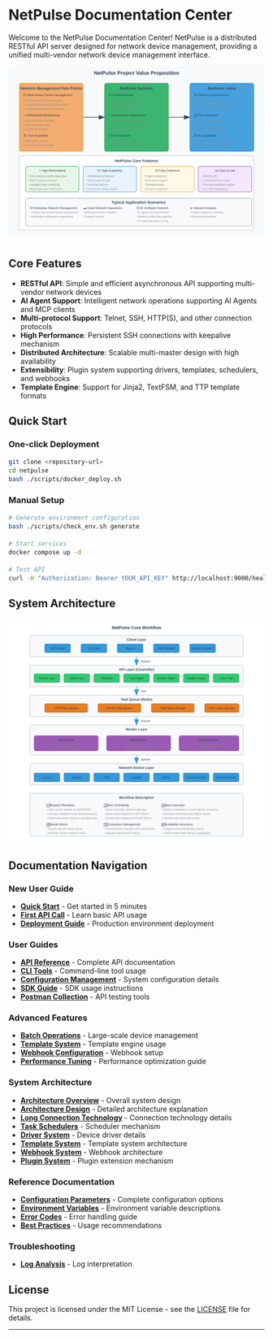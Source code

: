 # NetPulse Documentation Center

Welcome to the NetPulse Documentation Center! NetPulse is a distributed RESTful API server designed for network device management, providing a unified multi-vendor network device management interface.

![NetPulse Project Value Proposition](assets/images/architecture/project-value-proposition-en.svg)

## Core Features

- **RESTful API**: Simple and efficient asynchronous API supporting multi-vendor network devices
- **AI Agent Support**: Intelligent network operations supporting AI Agents and MCP clients
- **Multi-protocol Support**: Telnet, SSH, HTTP(S), and other connection protocols
- **High Performance**: Persistent SSH connections with keepalive mechanism
- **Distributed Architecture**: Scalable multi-master design with high availability
- **Extensibility**: Plugin system supporting drivers, templates, schedulers, and webhooks
- **Template Engine**: Support for Jinja2, TextFSM, and TTP template formats

## Quick Start

### One-click Deployment
```bash
git clone <repository-url>
cd netpulse
bash ./scripts/docker_deploy.sh
```

### Manual Setup
```bash
# Generate environment configuration
bash ./scripts/check_env.sh generate

# Start services
docker compose up -d

# Test API
curl -H "Authorization: Bearer YOUR_API_KEY" http://localhost:9000/health
```

## System Architecture

![NetPulse Core Workflow](assets/images/architecture/workflow-overview-en.svg)

## Documentation Navigation

### New User Guide
- **[Quick Start](getting-started/quick-start.md)** - Get started in 5 minutes
- **[First API Call](getting-started/first-steps.md)** - Learn basic API usage
- **[Deployment Guide](getting-started/deployment.md)** - Production environment deployment

### User Guides
- **[API Reference](guides/api.md)** - Complete API documentation
- **[CLI Tools](guides/cli.md)** - Command-line tool usage
- **[Configuration Management](guides/configuration.md)** - System configuration details
- **[SDK Guide](guides/sdk-guide.md)** - SDK usage instructions
- **[Postman Collection](guides/postman-collection.md)** - API testing tools

### Advanced Features
- **[Batch Operations](advanced/batch-operations.md)** - Large-scale device management
- **[Template System](advanced/templates.md)** - Template engine usage
- **[Webhook Configuration](advanced/webhooks.md)** - Webhook setup
- **[Performance Tuning](advanced/performance-tuning.md)** - Performance optimization guide

### System Architecture
- **[Architecture Overview](architecture/overview.md)** - Overall system design
- **[Architecture Design](architecture/architecture.md)** - Detailed architecture explanation
- **[Long Connection Technology](architecture/long-connection.md)** - Connection technology details
- **[Task Schedulers](architecture/schedulers.md)** - Scheduler mechanism
- **[Driver System](architecture/drivers.md)** - Device driver details
- **[Template System](architecture/templates.md)** - Template system architecture
- **[Webhook System](architecture/webhooks.md)** - Webhook architecture
- **[Plugin System](architecture/plugins.md)** - Plugin extension mechanism

### Reference Documentation
- **[Configuration Parameters](reference/configuration.md)** - Complete configuration options
- **[Environment Variables](reference/environment-variables.md)** - Environment variable descriptions
- **[Error Codes](reference/error-codes.md)** - Error handling guide
- **[Best Practices](reference/best-practices.md)** - Usage recommendations

### Troubleshooting
- **[Log Analysis](troubleshooting/log-analysis.md)** - Log interpretation

## License

This project is licensed under the MIT License - see the [LICENSE](https://github.com/netpulse/LICENSE) file for details.

--- 